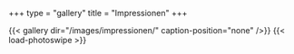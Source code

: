 +++
type = "gallery"
title = "Impressionen"
+++

{{< gallery dir="/images/impressionen/" caption-position="none" />}} {{< load-photoswipe >}}